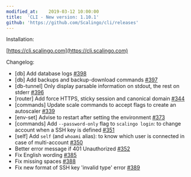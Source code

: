 ```yaml
---
modified_at:	2019-03-12 10:00:00
title:	'CLI - New version: 1.10.1'
github: 'https://github.com/Scalingo/cli/releases'
---
```


Installation:

[https://cli.scalingo.com](https://cli.scalingo.com)

Changelog:

* [db] Add database logs [#398](https://github.com/Scalingo/cli/issues/398)
* [db] Add backups and backup-download commands [#397](https://github.com/Scalingo/cli/issues/397)
* [db-tunnel] Only display parsable information on stdout, the rest on stderr
[#396](https://github.com/Scalingo/cli/issues/396)
* [router] Add force HTTPS, sticky session and canonical domain
[#344](https://github.com/Scalingo/cli/issues/344)
* [commands] Update scale commands to accept flags to create an autoscaler
[#339](https://github.com/Scalingo/cli/issues/339)
* [env-set] Advise to restart after setting the environment
[#373](https://github.com/Scalingo/cli/issues/373)
* [commands] Add `--password-only` flag to `scalingo login`: to change account when a SSH key is defined
[#351](https://github.com/Scalingo/cli/issues/351)
* [self] Add `self` (and `whoami` alias): to know which user is connected in case of multi-account
[#350](https://github.com/Scalingo/cli/issues/350)
* Better error message if 401 Unauthorized [#352](https://github.com/Scalingo/cli/issues/352)
* Fix English wording [#385](https://github.com/Scalingo/cli/issues/385)
* Fix missing spaces [#388](https://github.com/Scalingo/cli/issues/388)
* Fix new format of SSH key 'invalid type' error [#389](https://github.com/Scalingo/cli/issues/389)
